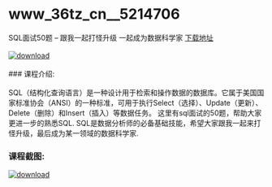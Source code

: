 # www_36tz_cn__5214706
SQL面试50题 – 跟我一起打怪升级 一起成为数据科学家
[下载地址](http://www.36tz.cn/article/5214706 "下载地址")
<br/></br>[![download](http://36tz.cn/muke_img/2020_08_1-7.png "下载地址")](http://www.36tz.cn/article/5214706 "下载地址")
<br/></br>### 课程介绍:<br/></br>SQL（结构化查询语言）是一种设计用于检索和操作数据的数据库。它属于美国国家标准协会（ANSI）的一种标准，可用于执行Select（选择）、Update（更新）、Delete（删除）和Insert（插入）等数据任务。
这里有sql面试的50题，帮助大家更进一步的熟悉SQL. SQL是数据分析师的必备基础技能，希望大家跟我一起来打怪升级，最后成为某一领域的数据科学家.

### 课程截图:
[![download](http://36tz.cn/muke_img/2020_08_2-7.png "下载地址")](http://www.36tz.cn/article/5214706 "下载地址")
